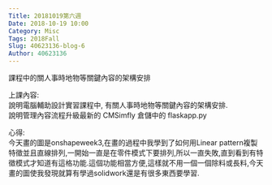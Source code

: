 ```yaml
---
Title: 20181019第六週
Date: 2018-10-19 10:00
Category: Misc
Tags: 2018Fall
Slug: 40623136-blog-6
Author: 40623136
---
```


課程中的關人事時地物等關鍵內容的架構安排

<!-- PELICAN_END_SUMMARY -->

上課內容:<br>                                                                                                                                                                     說明電腦輔助設計實習課程中, 有關人事時地物等關鍵內容的架構安排.<br>                                                               說明管理內容流程升級最新的 CMSimfly 倉儲中的 flaskapp.py



心得:<br>
今天畫的圖是onshapeweek3,在畫的過程中我學到了如何用Linear pattern複製特徵並且直線排列,一開始一直是在零件模式下要排列,所以一直失敗,直到看到有特徵模式才知道有這格功能.這個功能相當方便,這樣就不用一個一個除料或長料,今天畫的圖使我發現就算有學過solidwork還是有很多東西要學習.